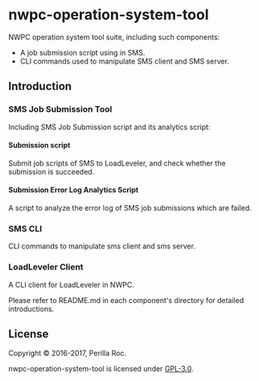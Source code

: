 nwpc-operation-system-tool
=====

NWPC operation system tool suite, including such components:

* A job submission script using in SMS.
* CLI commands used to manipulate SMS client and SMS server.

Introduction
----

### SMS Job Submission Tool

Including SMS Job Submission script and its analytics script:

#### Submission script

Submit job scripts of SMS to LoadLeveler, and check whether the submission is succeeded.

#### Submission Error Log Analytics Script

A script to analyze the error log of SMS job submissions which are failed.

### SMS CLI

CLI commands to manipulate sms client and sms server.

### LoadLeveler Client

A CLI client for LoadLeveler in NWPC.

Please refer to README.md in each component's directory for detailed introductions.

License
-------

Copyright &copy; 2016-2017, Perilla Roc.

nwpc-operation-system-tool is licensed under [GPL-3.0](#).

[GPL-3.0]: http://www.gnu.org/licenses/gpl-3.0.en.html
